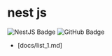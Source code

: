 # nest js

![NestJS Badge](https://img.shields.io/badge/NestJS-E0234E?logo=nestjs&logoColor=fff&style=for-the-badge)
![GitHub Badge](https://img.shields.io/badge/GitHub-181717?logo=github&logoColor=fff&style=for-the-badge)

- [docs/list_1.md]

